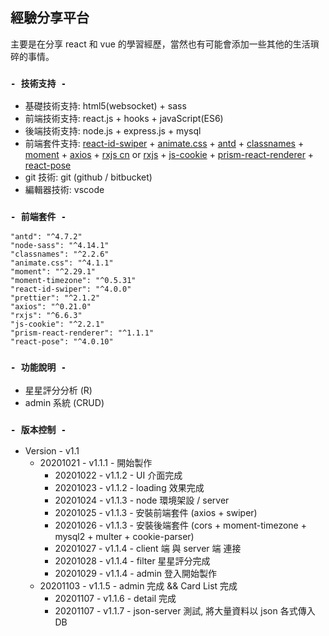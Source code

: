 ## 經驗分享平台

主要是在分享 react 和 vue 的學習經歷，當然也有可能會添加一些其他的生活瑣碎的事情。

### `- 技術支持 -`

- 基礎技術支持: html5(websocket) + sass
- 前端技術支持: react.js + hooks + javaScript(ES6)
- 後端技術支持: node.js + express.js + mysql
- 前端套件支持: [react-id-swiper](https://kidjp85.github.io/example/default/) + [animate.css](https://animate.style/) + [antd](https://ant.design/index-cn) + [classnames](https://www.npmjs.com/package/classnames) + [moment](http://momentjs.cn/) + [axios](https://www.npmjs.com/package/axios) + [rxjs cn](https://cn.rx.js.org/manual/installation.html) or [rxjs](https://rxjs-dev.firebaseapp.com/api/index/function/from) + [js-cookie](https://www.npmjs.com/package/js-cookie) + [prism-react-renderer](https://github.com/FormidableLabs/prism-react-renderer) + [react-pose](https://popmotion.io/pose/learn/install/)
- git 技術: git (github / bitbucket)
- 編輯器技術: vscode

### `- 前端套件 -`

    "antd": "^4.7.2"
    "node-sass": "^4.14.1"
    "classnames": "^2.2.6"
    "animate.css": "^4.1.1"
    "moment": "^2.29.1"
    "moment-timezone": "^0.5.31"
    "react-id-swiper": "^4.0.0"
    "prettier": "^2.1.2"
    "axios": "^0.21.0"
    "rxjs": "^6.6.3"
    "js-cookie": "^2.2.1"
    "prism-react-renderer": "^1.1.1"
    "react-pose": "^4.0.10"

### `- 功能說明 -`

<!-- 增加（Create，意为“创建”）、删除（Delete）、查询（Read，意为“读取”）、改正（Update，意为“更新”） -->

- 星星評分分析 (R)
- admin 系統 (CRUD)

### `- 版本控制 -`

- Version - v1.1
  - 20201021 - v1.1.1 - 開始製作
    - 20201022 - v1.1.2 - UI 介面完成
    - 20201023 - v1.1.2 - loading 效果完成
    - 20201024 - v1.1.3 - node 環境架設 / server
    - 20201025 - v1.1.3 - 安裝前端套件 (axios + swiper)
    - 20201026 - v1.1.3 - 安裝後端套件 (cors + moment-timezone + mysql2 + multer + cookie-parser)
    - 20201027 - v1.1.4 - client 端 與 server 端 連接
    - 20201028 - v1.1.4 - filter 星星評分完成
    - 20201029 - v1.1.4 - admin 登入開始製作
  - 20201103 - v1.1.5 - admin 完成 && Card List 完成
    - 20201107 - v1.1.6 - detail 完成
    - 20201107 - v1.1.7 - json-server 測試, 將大量資料以 json 各式傳入 DB
